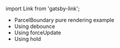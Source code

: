 import Link from 'gatsby-link';

* <Link to="/examples/parcelboundary-pure">ParcelBoundary pure rendering example</Link>
* <Link to="/examples/parcelboundary-debounce">Using debounce</Link>
* <Link to="/examples/parcelboundary-forceupdate">Using forceUpdate</Link>
* <Link to="/examples/parcelboundary-hold">Using hold</Link>

